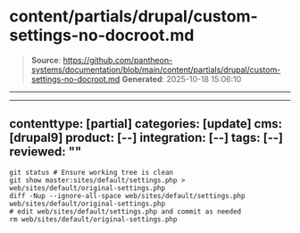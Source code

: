 # content/partials/drupal/custom-settings-no-docroot.md

> **Source**: https://github.com/pantheon-systems/documentation/blob/main/content/partials/drupal/custom-settings-no-docroot.md
> **Generated**: 2025-10-18 15:06:10

---

---
contenttype: [partial]
categories: [update]
cms: [drupal9]
product: [--]
integration: [--]
tags: [--]
reviewed: ""
---

```bash{promptUser:user}
git status # Ensure working tree is clean
git show master:sites/default/settings.php > web/sites/default/original-settings.php
diff -Nup --ignore-all-space web/sites/default/settings.php web/sites/default/original-settings.php
# edit web/sites/default/settings.php and commit as needed
rm web/sites/default/original-settings.php
```
